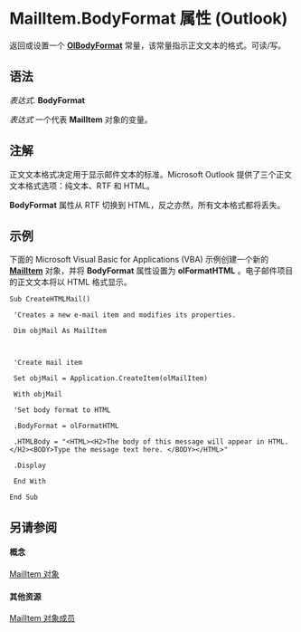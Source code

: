 
# MailItem.BodyFormat 属性 (Outlook)

返回或设置一个  **[OlBodyFormat](502d9b3c-1a52-3153-675f-cf1b9b9ef67b.md)** 常量，该常量指示正文文本的格式。可读/写。


## 语法

 _表达式_. **BodyFormat**

 _表达式_ 一个代表 **MailItem** 对象的变量。


## 注解

正文文本格式决定用于显示邮件文本的标准。Microsoft Outlook 提供了三个正文文本格式选项：纯文本、RTF 和 HTML。

 **BodyFormat** 属性从 RTF 切换到 HTML，反之亦然，所有文本格式都将丢失。


## 示例

下面的 Microsoft Visual Basic for Applications (VBA) 示例创建一个新的 **[MailItem](14197346-05d2-0250-fa4c-4a6b07daf25f.md)** 对象，并将 **BodyFormat** 属性设置为 **olFormatHTML** 。电子邮件项目的正文文本将以 HTML 格式显示。


```
Sub CreateHTMLMail() 
 
 'Creates a new e-mail item and modifies its properties. 
 
 Dim objMail As MailItem 
 
 
 
 'Create mail item 
 
 Set objMail = Application.CreateItem(olMailItem) 
 
 With objMail 
 
 'Set body format to HTML 
 
 .BodyFormat = olFormatHTML 
 
 .HTMLBody = "<HTML><H2>The body of this message will appear in HTML.</H2><BODY>Type the message text here. </BODY></HTML>" 
 
 .Display 
 
 End With 
 
End Sub
```


## 另请参阅


#### 概念


[MailItem 对象](14197346-05d2-0250-fa4c-4a6b07daf25f.md)
#### 其他资源


[MailItem 对象成员](1094d7df-ee80-a4b0-5a21-db2979506e6b.md)